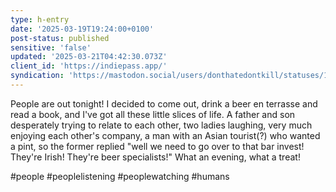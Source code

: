 ```yaml
---
type: h-entry
date: '2025-03-19T19:24:00+0100'
post-status: published
sensitive: 'false'
updated: '2025-03-21T04:42:30.073Z'
client_id: 'https://indiepass.app/'
syndication: 'https://mastodon.social/users/donthatedontkill/statuses/114198586352760806'
---
```

People are out tonight! I decided to come out, drink a beer en terrasse and read a book, and I've got all these little slices of life. A father and son desperately trying to relate to each other, two ladies laughing, very much enjoying each other's company, a man with an Asian tourist(?) who wanted a pint, so the former replied "well we need to go over to that bar invest! They're Irish! They're beer specialists!" What an evening, what a treat!

#people #peoplelistening #peoplewatching #humans
